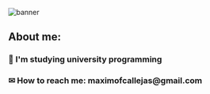 ![banner](https://github.com/MaximoFC/MaximoFC/assets/109539070/f10d0587-6456-4edc-91aa-0ec272796a24)

<h2>About me:</h2>
<h3>🌱 I'm studying university programming</h3>
<h3>✉ How to reach me: maximofcallejas@gmail.com</h3>
